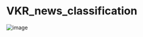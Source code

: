 # VKR_news_classification

![image](https://github.com/user-attachments/assets/3a83debe-c55a-4109-b5bf-ef8dcf8ed97c)

